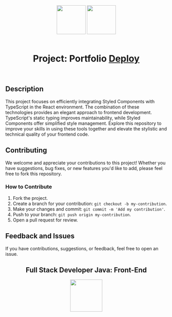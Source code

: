 <div align="center">
  <img src="https://cdn.jsdelivr.net/gh/devicons/devicon/icons/react/react-original-wordmark.svg" width="90px">
  <img src="https://cdn.jsdelivr.net/gh/devicons/devicon/icons/typescript/typescript-original.svg" width="90px"><br><br>
  <h1>Project: Portfolio <a href="https://ebac-front-react-portfolio.vercel.app/">Deploy</a></h1> 
</div><br>

## Description

This project focuses on efficiently integrating Styled Components with TypeScript in the React environment. The combination of these technologies provides an elegant approach to frontend development. TypeScript's static typing improves maintainability, while Styled Components offer simplified style management. Explore this repository to improve your skills in using these tools together and elevate the stylistic and technical quality of your frontend code.

## Contributing

We welcome and appreciate your contributions to this project! Whether you have suggestions, bug fixes, or new features you'd like to add, please feel free to fork this repository.

### How to Contribute

1. Fork the project.
2. Create a branch for your contribution: `git checkout -b my-contribution`.
3. Make your changes and commit: `git commit -m 'Add my contribution'`.
4. Push to your branch: `git push origin my-contribution`.
5. Open a pull request for review.

## Feedback and Issues

If you have contributions, suggestions, or feedback, feel free to open an issue.

<div align="center">
  <h2>Full Stack Developer Java: Front-End</h2>
  <img src="https://i.postimg.cc/3xbR5F7H/rounded-in-photoretrica.png" width="100px">
</div>
